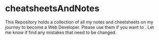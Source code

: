 # cheatsheetsAndNotes
This Repository holds a collection of all my notes and cheetsheets on my journey to become a Web Developer. Please use them if you want to . Let me know if find any mistakes that need to be changed.
